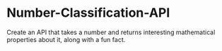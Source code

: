 # Number-Classification-API
Create an API that takes a number and returns interesting mathematical properties about it, along with a fun fact.
